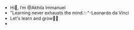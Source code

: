 - Hi👋, I’m @Akhila Immanuel
- "Learning never exhausts the mind.✨"-Leonardo da Vinci
- Let's learn and grow🌱💞️
- 

<!---
AkhilaVasa/AkhilaVasa is a ✨ special ✨ repository because its `README.md` (this file) appears on your GitHub profile.
You can click the Preview link to take a look at your changes.
--->

